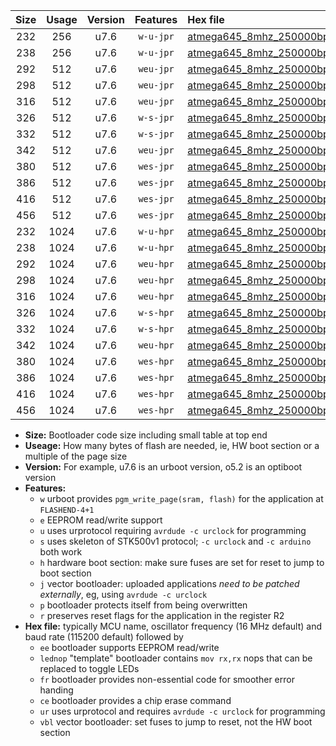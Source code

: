 |Size|Usage|Version|Features|Hex file|
|:-:|:-:|:-:|:-:|:--|
|232|256|u7.6|`w-u-jpr`|[atmega645_8mhz_250000bps_ur_vbl.hex](https://raw.githubusercontent.com/stefanrueger/urboot/main//atmega645_8mhz_250000bps_ur_vbl.hex)|
|238|256|u7.6|`w-u-jpr`|[atmega645_8mhz_250000bps_lednop_ur_vbl.hex](https://raw.githubusercontent.com/stefanrueger/urboot/main//atmega645_8mhz_250000bps_lednop_ur_vbl.hex)|
|292|512|u7.6|`weu-jpr`|[atmega645_8mhz_250000bps_ee_ur_vbl.hex](https://raw.githubusercontent.com/stefanrueger/urboot/main//atmega645_8mhz_250000bps_ee_ur_vbl.hex)|
|298|512|u7.6|`weu-jpr`|[atmega645_8mhz_250000bps_ee_lednop_ur_vbl.hex](https://raw.githubusercontent.com/stefanrueger/urboot/main//atmega645_8mhz_250000bps_ee_lednop_ur_vbl.hex)|
|316|512|u7.6|`weu-jpr`|[atmega645_8mhz_250000bps_ee_lednop_fr_ur_vbl.hex](https://raw.githubusercontent.com/stefanrueger/urboot/main//atmega645_8mhz_250000bps_ee_lednop_fr_ur_vbl.hex)|
|326|512|u7.6|`w-s-jpr`|[atmega645_8mhz_250000bps_vbl.hex](https://raw.githubusercontent.com/stefanrueger/urboot/main//atmega645_8mhz_250000bps_vbl.hex)|
|332|512|u7.6|`w-s-jpr`|[atmega645_8mhz_250000bps_lednop_vbl.hex](https://raw.githubusercontent.com/stefanrueger/urboot/main//atmega645_8mhz_250000bps_lednop_vbl.hex)|
|342|512|u7.6|`weu-jpr`|[atmega645_8mhz_250000bps_ee_lednop_fr_ce_ur_vbl.hex](https://raw.githubusercontent.com/stefanrueger/urboot/main//atmega645_8mhz_250000bps_ee_lednop_fr_ce_ur_vbl.hex)|
|380|512|u7.6|`wes-jpr`|[atmega645_8mhz_250000bps_ee_vbl.hex](https://raw.githubusercontent.com/stefanrueger/urboot/main//atmega645_8mhz_250000bps_ee_vbl.hex)|
|386|512|u7.6|`wes-jpr`|[atmega645_8mhz_250000bps_ee_lednop_vbl.hex](https://raw.githubusercontent.com/stefanrueger/urboot/main//atmega645_8mhz_250000bps_ee_lednop_vbl.hex)|
|416|512|u7.6|`wes-jpr`|[atmega645_8mhz_250000bps_ee_lednop_fr_vbl.hex](https://raw.githubusercontent.com/stefanrueger/urboot/main//atmega645_8mhz_250000bps_ee_lednop_fr_vbl.hex)|
|456|512|u7.6|`wes-jpr`|[atmega645_8mhz_250000bps_ee_lednop_fr_ce_vbl.hex](https://raw.githubusercontent.com/stefanrueger/urboot/main//atmega645_8mhz_250000bps_ee_lednop_fr_ce_vbl.hex)|
|232|1024|u7.6|`w-u-hpr`|[atmega645_8mhz_250000bps_ur.hex](https://raw.githubusercontent.com/stefanrueger/urboot/main//atmega645_8mhz_250000bps_ur.hex)|
|238|1024|u7.6|`w-u-hpr`|[atmega645_8mhz_250000bps_lednop_ur.hex](https://raw.githubusercontent.com/stefanrueger/urboot/main//atmega645_8mhz_250000bps_lednop_ur.hex)|
|292|1024|u7.6|`weu-hpr`|[atmega645_8mhz_250000bps_ee_ur.hex](https://raw.githubusercontent.com/stefanrueger/urboot/main//atmega645_8mhz_250000bps_ee_ur.hex)|
|298|1024|u7.6|`weu-hpr`|[atmega645_8mhz_250000bps_ee_lednop_ur.hex](https://raw.githubusercontent.com/stefanrueger/urboot/main//atmega645_8mhz_250000bps_ee_lednop_ur.hex)|
|316|1024|u7.6|`weu-hpr`|[atmega645_8mhz_250000bps_ee_lednop_fr_ur.hex](https://raw.githubusercontent.com/stefanrueger/urboot/main//atmega645_8mhz_250000bps_ee_lednop_fr_ur.hex)|
|326|1024|u7.6|`w-s-hpr`|[atmega645_8mhz_250000bps.hex](https://raw.githubusercontent.com/stefanrueger/urboot/main//atmega645_8mhz_250000bps.hex)|
|332|1024|u7.6|`w-s-hpr`|[atmega645_8mhz_250000bps_lednop.hex](https://raw.githubusercontent.com/stefanrueger/urboot/main//atmega645_8mhz_250000bps_lednop.hex)|
|342|1024|u7.6|`weu-hpr`|[atmega645_8mhz_250000bps_ee_lednop_fr_ce_ur.hex](https://raw.githubusercontent.com/stefanrueger/urboot/main//atmega645_8mhz_250000bps_ee_lednop_fr_ce_ur.hex)|
|380|1024|u7.6|`wes-hpr`|[atmega645_8mhz_250000bps_ee.hex](https://raw.githubusercontent.com/stefanrueger/urboot/main//atmega645_8mhz_250000bps_ee.hex)|
|386|1024|u7.6|`wes-hpr`|[atmega645_8mhz_250000bps_ee_lednop.hex](https://raw.githubusercontent.com/stefanrueger/urboot/main//atmega645_8mhz_250000bps_ee_lednop.hex)|
|416|1024|u7.6|`wes-hpr`|[atmega645_8mhz_250000bps_ee_lednop_fr.hex](https://raw.githubusercontent.com/stefanrueger/urboot/main//atmega645_8mhz_250000bps_ee_lednop_fr.hex)|
|456|1024|u7.6|`wes-hpr`|[atmega645_8mhz_250000bps_ee_lednop_fr_ce.hex](https://raw.githubusercontent.com/stefanrueger/urboot/main//atmega645_8mhz_250000bps_ee_lednop_fr_ce.hex)|

- **Size:** Bootloader code size including small table at top end
- **Useage:** How many bytes of flash are needed, ie, HW boot section or a multiple of the page size
- **Version:** For example, u7.6 is an urboot version, o5.2 is an optiboot version
- **Features:**
  + `w` urboot provides `pgm_write_page(sram, flash)` for the application at `FLASHEND-4+1`
  + `e` EEPROM read/write support
  + `u` uses urprotocol requiring `avrdude -c urclock` for programming
  + `s` uses skeleton of STK500v1 protocol; `-c urclock` and `-c arduino` both work
  + `h` hardware boot section: make sure fuses are set for reset to jump to boot section
  + `j` vector bootloader: uploaded applications *need to be patched externally*, eg, using `avrdude -c urclock`
  + `p` bootloader protects itself from being overwritten
  + `r` preserves reset flags for the application in the register R2
- **Hex file:** typically MCU name, oscillator frequency (16 MHz default) and baud rate (115200 default) followed by
  + `ee` bootloader supports EEPROM read/write
  + `lednop` "template" bootloader contains `mov rx,rx` nops that can be replaced to toggle LEDs
  + `fr` bootloader provides non-essential code for smoother error handing
  + `ce` bootloader provides a chip erase command
  + `ur` uses urprotocol and requires `avrdude -c urclock` for programming
  + `vbl` vector bootloader: set fuses to jump to reset, not the HW boot section
